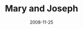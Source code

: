 ---
layout: music 
title: "Mary and Joseph"
date: 2008-11-25 
description: ""
sc-permalink-url: ""
audio: "http://s3.amazonaws.com/crossroads-media/music/audio/03MaryandJoseph.mp3"
audio-duration: "00:00"
src: "http://s3.amazonaws.com/crossroads-media/images/DefaultVideoImage.jpg"
---